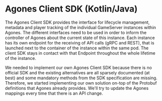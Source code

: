 # Agones Client SDK (Kotlin/Java)

The Agones Client SDK provides the interface for lifecycle management, metadata and player tracking of the individual
GameServer instances within Agones. The different interfaces need to be used in order to inform the controller of Agones
about the current state of this instance. Each instance has its own endpoint for the receiving of API calls (gRPC and
REST), that is launched next to the container of the instance within the same pod. The client SDK stays in contact with
that Endpoint throughout the whole lifetime of the instance.

We needed to implement our own Agones Client SDK because there is no official SDK and the existing alternatives are all
sparsely documented (at best) and some mandatory methods from the SDK specification are missing. Therefore, we started
implementing our own solution on-top of the Protobuf definitions that Agones already provides. We'll try to update the
Agones mappings every time that there is an API change.
